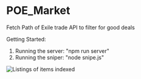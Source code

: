 # POE_Market
Fetch Path of Exile trade API to filter for good deals

Getting Started:
1) Running the server: "npm run server"
2) Running the sniper: "node snipe.js"

![Listings of items indexed](https://imgur.com/a/1XSpEmf)
